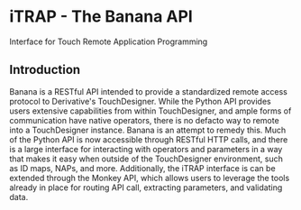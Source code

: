 # iTRAP - The Banana API
 Interface for Touch Remote Application Programming

## Introduction
Banana is a RESTful API intended to provide a standardized remote access protocol to Derivative's TouchDesigner. While the Python API provides users extensive capabilities from within TouchDesigner, and ample forms of communication have native operators, there is no defacto way to remote into a TouchDesigner instance. Banana is an attempt to remedy this. Much of the Python API is now accessible through RESTful HTTP calls, and there is a large interface for interacting with operators and parameters in a way that makes it easy when outside of the TouchDesigner environment, such as ID maps, NAPs, and more. Additionally, the iTRAP interface is can be extended through the Monkey API, which allows users to leverage the tools already in place for routing API call, extracting parameters, and validating data.
